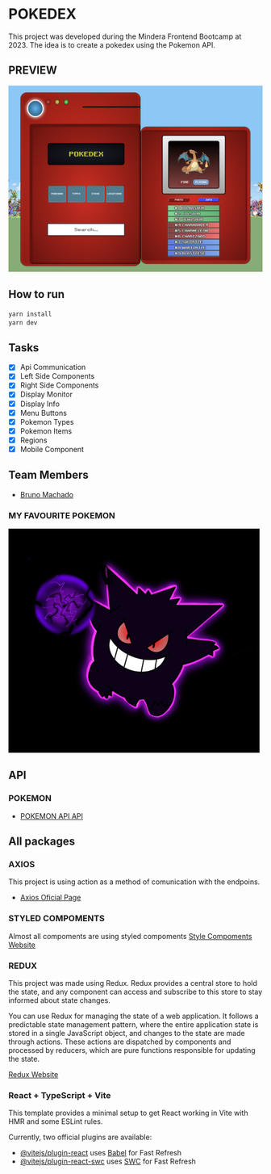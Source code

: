 # POKEDEX

This project was developed during the Mindera Frontend Bootcamp at 2023.
The idea is to create a pokedex using the Pokemon API.

## PREVIEW

![Pokedex](public/pokedex.png)

## How to run

```bash
yarn install
yarn dev
```

## Tasks

- [x] Api Communication
- [x] Left Side Components
- [x] Right Side Components
- [x] Display Monitor
- [x] Display Info
- [x] Menu Buttons
- [x] Pokemon Types
- [x] Pokemon Items
- [x] Regions
- [x] Mobile Component

## Team Members

- [Bruno Machado](https://github.com/brunomachadors)

### MY FAVOURITE POKEMON

![GENGAR](public/gengar.png)

## API

### POKEMON

- [POKEMON API API](https://pokeapi.co/)

## All packages

### AXIOS

This project is using action as a method of comunication with the endpoins.

- [Axios Oficial Page](https://axios-http.com/docs/intro)

### STYLED COMPOMENTS

Almost all compoments are using styled compoments
[Style Compoments Website](https://styled-components.com/)

### REDUX

This project was made using Redux. Redux provides a central store to hold the state, and any component can access and subscribe to this store to stay informed about state changes.

You can use Redux for managing the state of a web application. It follows a predictable state management pattern, where the entire application state is stored in a single JavaScript object, and changes to the state are made through actions.
These actions are dispatched by components and processed by reducers, which are pure functions responsible for updating the state.

[Redux Website](https://redux.js.org/)

### React + TypeScript + Vite

This template provides a minimal setup to get React working in Vite with HMR and some ESLint rules.

Currently, two official plugins are available:

- [@vitejs/plugin-react](https://github.com/vitejs/vite-plugin-react/blob/main/packages/plugin-react/README.md) uses [Babel](https://babeljs.io/) for Fast Refresh
- [@vitejs/plugin-react-swc](https://github.com/vitejs/vite-plugin-react-swc) uses [SWC](https://swc.rs/) for Fast Refresh
